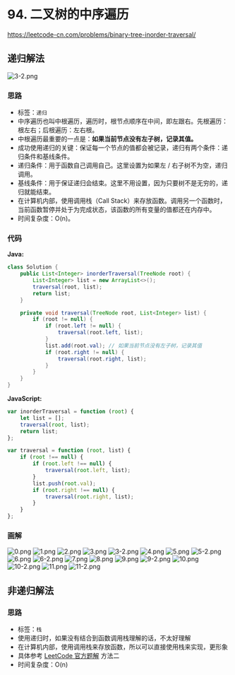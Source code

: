 # 94. 二叉树的中序遍历 

https://leetcode-cn.com/problems/binary-tree-inorder-traversal/

## 递归解法

![3-2.png](https://deppwang.oss-cn-beijing.aliyuncs.com/blog/2019-12-22-020731.png)

### 思路

* 标签：` 递归 `
* 中序遍历也叫中根遍历，遍历时，根节点顺序在中间，即左跟右。先根遍历：根左右；后根遍历：左右根。
* 中根遍历最重要的一点是：**如果当前节点没有左子树，记录其值。**
* 成功使用递归的关键：保证每一个节点的值都会被记录，递归有两个条件：递归条件和基线条件。
* 递归条件：用于函数自己调用自己。这里设置为如果左 / 右子树不为空，递归调用。
* 基线条件：用于保证递归会结束。这里不用设置，因为只要树不是无穷的，递归就能结束。
* 在计算机内部，使用调用栈（Call Stack）来存放函数。调用另一个函数时，当前函数暂停并处于为完成状态，该函数的所有变量的值都还在内存中。
* 时间复杂度：O(n)。

### 代码
**Java:**
```Java
class Solution {
    public List<Integer> inorderTraversal(TreeNode root) {
        List<Integer> list = new ArrayList<>();
        traversal(root, list);
        return list;
    }

    private void traversal(TreeNode root, List<Integer> list) {
        if (root != null) {
            if (root.left != null) {
                traversal(root.left, list);
            }
            list.add(root.val); // 如果当前节点没有左子树，记录其值
            if (root.right != null) {
                traversal(root.right, list);
            }
        }
    }
}
```
**JavaScript:**
```JavaScript
var inorderTraversal = function (root) {
    let list = [];
    traversal(root, list);
    return list;
};

var traversal = function (root, list) {
    if (root !== null) {
        if (root.left !== null) {
            traversal(root.left, list);
        }
        list.push(root.val);
        if (root.right !== null) {
            traversal(root.right, list);
        }
    }
};
```
### 画解

![0.png](https://deppwang.oss-cn-beijing.aliyuncs.com/blog/2019-12-22-020732.png)
![1.png](https://deppwang.oss-cn-beijing.aliyuncs.com/blog/2019-12-22-020734.png)
![2.png](https://deppwang.oss-cn-beijing.aliyuncs.com/blog/2019-12-22-020735.png)
![3.png](https://deppwang.oss-cn-beijing.aliyuncs.com/blog/2019-12-22-020736.png)
![3-2.png](https://deppwang.oss-cn-beijing.aliyuncs.com/blog/2019-12-22-020738.png)
![4.png](https://deppwang.oss-cn-beijing.aliyuncs.com/blog/2019-12-22-020739.png)
![5.png](https://deppwang.oss-cn-beijing.aliyuncs.com/blog/2019-12-22-020741.png)
![5-2.png](https://deppwang.oss-cn-beijing.aliyuncs.com/blog/2019-12-22-020742.png)
![6.png](https://deppwang.oss-cn-beijing.aliyuncs.com/blog/2019-12-22-020745.png)
![6-2.png](https://deppwang.oss-cn-beijing.aliyuncs.com/blog/2019-12-22-020758.png)
![7.png](https://deppwang.oss-cn-beijing.aliyuncs.com/blog/2019-12-22-020808.png)
![8.png](https://deppwang.oss-cn-beijing.aliyuncs.com/blog/2019-12-22-020809.png)
![9.png](https://deppwang.oss-cn-beijing.aliyuncs.com/blog/2019-12-22-020811.png)
![9-2.png](https://deppwang.oss-cn-beijing.aliyuncs.com/blog/2019-12-22-020817.png)
![10.png](https://deppwang.oss-cn-beijing.aliyuncs.com/blog/2019-12-22-20818.png)
![10-2.png](https://deppwang.oss-cn-beijing.aliyuncs.com/blog/2019-12-22-020824.png)
![11.png](https://deppwang.oss-cn-beijing.aliyuncs.com/blog/2019-12-22-020826.png)
![11-2.png](https://deppwang.oss-cn-beijing.aliyuncs.com/blog/2019-12-22-020827.png)

## 非递归解法

### 思路

* 标签：`栈`
* 使用递归时，如果没有结合到函数调用栈理解的话，不太好理解
* 在计算机内部，使用调用栈来存放函数，所以可以直接使用栈来实现，更形象
* 具体参考 [LeetCode 官方题解](https://leetcode-cn.com/problems/binary-tree-inorder-traversal/solution/er-cha-shu-de-zhong-xu-bian-li-by-leetcode/) 方法二
* 时间复杂度：O(n)
